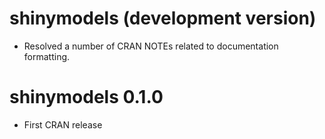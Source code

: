 # shinymodels (development version)

* Resolved a number of CRAN NOTEs related to documentation formatting.

# shinymodels 0.1.0

* First CRAN release
